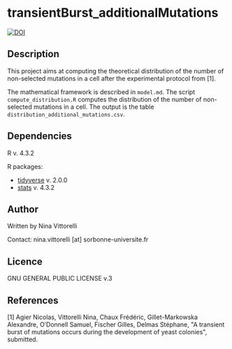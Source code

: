 # transientBurst_additionalMutations

[![DOI](https://zenodo.org/badge/DOI/10.5281/zenodo.13940769.svg)](https://doi.org/10.5281/zenodo.13940769)

## Description
This project aims at computing the theoretical distribution of the number of non-selected mutations in a cell after the experimental protocol from [1].

The mathematical framework is described in `model.md`. The script `compute_distribution.R` computes the distribution of the number of non-selected mutations in a cell. The output is the table `distribution_additional_mutations.csv`.

## Dependencies
R v. 4.3.2

R packages: 
- [tidyverse](https://doi.org/10.21105/joss.01686) v. 2.0.0 
- [stats](https://www.R-project.org/) v. 4.3.2

## Author
Written by Nina Vittorelli

Contact: nina.vittorelli [at] sorbonne-universite.fr

## Licence 
GNU GENERAL PUBLIC LICENSE v.3

## References
[1] Agier Nicolas, Vittorelli Nina, Chaux Frédéric, Gillet-Markowska Alexandre, O’Donnell Samuel, Fischer Gilles, Delmas Stéphane, "A transient burst of mutations occurs during the development of yeast colonies", submitted.
